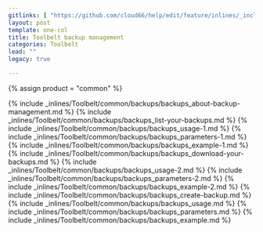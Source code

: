 ```yaml
---
gitlinks: [ "https://github.com/cloud66/help/edit/feature/inlines/_includes/_inlines/Toolbelt/common/backups/backups_about-backup-management.md", "https://github.com/cloud66/help/edit/feature/inlines/_includes/_inlines/Toolbelt/common/backups/backups_list-your-backups.md", "https://github.com/cloud66/help/edit/feature/inlines/_includes/_inlines/Toolbelt/common/backups/backups_usage-1.md", "https://github.com/cloud66/help/edit/feature/inlines/_includes/_inlines/Toolbelt/common/backups/backups_parameters-1.md", "https://github.com/cloud66/help/edit/feature/inlines/_includes/_inlines/Toolbelt/common/backups/backups_example-1.md", "https://github.com/cloud66/help/edit/feature/inlines/_includes/_inlines/Toolbelt/common/backups/backups_download-your-backups.md", "https://github.com/cloud66/help/edit/feature/inlines/_includes/_inlines/Toolbelt/common/backups/backups_usage-2.md", "https://github.com/cloud66/help/edit/feature/inlines/_includes/_inlines/Toolbelt/common/backups/backups_parameters-2.md", "https://github.com/cloud66/help/edit/feature/inlines/_includes/_inlines/Toolbelt/common/backups/backups_example-2.md", "https://github.com/cloud66/help/edit/feature/inlines/_includes/_inlines/Toolbelt/common/backups/backups_create-backup.md", "https://github.com/cloud66/help/edit/feature/inlines/_includes/_inlines/Toolbelt/common/backups/backups_usage.md", "https://github.com/cloud66/help/edit/feature/inlines/_includes/_inlines/Toolbelt/common/backups/backups_parameters.md", "https://github.com/cloud66/help/edit/feature/inlines/_includes/_inlines/Toolbelt/common/backups/backups_example.md" ]
layout: post
template: one-col
title: Toolbelt backup management
categories: Toolbelt
lead: ""
legacy: true

---
```

{% assign product = "common" %}

{% include _inlines/Toolbelt/common/backups/backups_about-backup-management.md %}
{% include _inlines/Toolbelt/common/backups/backups_list-your-backups.md %}
{% include _inlines/Toolbelt/common/backups/backups_usage-1.md %}
{% include _inlines/Toolbelt/common/backups/backups_parameters-1.md %}
{% include _inlines/Toolbelt/common/backups/backups_example-1.md %}
{% include _inlines/Toolbelt/common/backups/backups_download-your-backups.md %}
{% include _inlines/Toolbelt/common/backups/backups_usage-2.md %}
{% include _inlines/Toolbelt/common/backups/backups_parameters-2.md %}
{% include _inlines/Toolbelt/common/backups/backups_example-2.md %}
{% include _inlines/Toolbelt/common/backups/backups_create-backup.md %}
{% include _inlines/Toolbelt/common/backups/backups_usage.md %}
{% include _inlines/Toolbelt/common/backups/backups_parameters.md %}
{% include _inlines/Toolbelt/common/backups/backups_example.md %}
